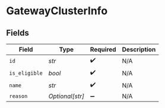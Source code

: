 # GatewayClusterInfo


## Fields

| Field              | Type               | Required           | Description        |
| ------------------ | ------------------ | ------------------ | ------------------ |
| `id`               | *str*              | :heavy_check_mark: | N/A                |
| `is_eligible`      | *bool*             | :heavy_check_mark: | N/A                |
| `name`             | *str*              | :heavy_check_mark: | N/A                |
| `reason`           | *Optional[str]*    | :heavy_minus_sign: | N/A                |